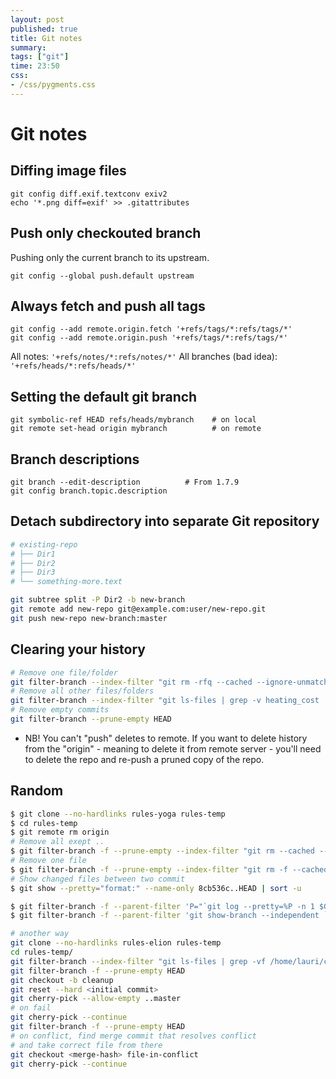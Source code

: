 ```yaml
---
layout: post
published: true
title: Git notes
summary:
tags: ["git"]
time: 23:50
css:
- /css/pygments.css
---
```


Git notes
=========

## Diffing image files

    git config diff.exif.textconv exiv2
    echo '*.png diff=exif' >> .gitattributes


## Push only checkouted branch

Pushing only the current branch to its upstream.

    git config --global push.default upstream


## Always fetch and push all tags

    git config --add remote.origin.fetch '+refs/tags/*:refs/tags/*'
    git config --add remote.origin.push '+refs/tags/*:refs/tags/*'

All notes: `'+refs/notes/*:refs/notes/*'` All branches (bad idea): `'+refs/heads/*:refs/heads/*'`


## Setting the default git branch

    git symbolic-ref HEAD refs/heads/mybranch    # on local
    git remote set-head origin mybranch          # on remote


## Branch descriptions

    git branch --edit-description          # From 1.7.9
    git config branch.topic.description


## Detach subdirectory into separate Git repository

```sh
# existing-repo
# ├── Dir1
# ├── Dir2
# ├── Dir3
# └── something-more.text

git subtree split -P Dir2 -b new-branch
git remote add new-repo git@example.com:user/new-repo.git
git push new-repo new-branch:master
```

## Clearing your history

```sh
# Remove one file/folder
git filter-branch --index-filter "git rm -rfq --cached --ignore-unmatch ABC" --prune-empty HEAD
# Remove all other files/folders
git filter-branch --index-filter "git ls-files | grep -v heating_cost | xargs -r git rm -rfq --cached" --prune-empty HEAD
# Remove empty commits
git filter-branch --prune-empty HEAD
```

- NB! You can't "push" deletes to remote. 
If you want to delete history from the "origin" - meaning to delete it from remote server - 
you'll need to delete the repo and re-push a pruned copy of the repo.




## Random

```sh
$ git clone --no-hardlinks rules-yoga rules-temp
$ cd rules-temp
$ git remote rm origin
# Remove all exept ..
$ git filter-branch -f --prune-empty --index-filter "git rm --cached --ignore-unmatch $(git ls-files | grep -Ev 'keep1.txt|keep2.txt' | tr "\n" " ")"
# Remove one file
$ git filter-branch -f --prune-empty --index-filter "git rm -f --cached --ignore-unmatch unwanted.txt"
# Show changed files between two commit
$ git show --pretty="format:" --name-only 8cb536c..HEAD | sort -u

$ git filter-branch -f --parent-filter 'P="`git log --pretty=%P -n 1 $GIT_COMMIT` ";N=`git show-branch --independent $P|tr "\n" " "`;test "$P" = "$N" && cat || echo "-p $N"' 9a5c4bf2665..HEAD
$ git filter-branch -f --parent-filter 'git show-branch --independent `git log --pretty=%P -n 1 $GIT_COMMIT` | sed "s/^/-p /" | grep -v " "||cat' 9a5c4bf2665..HEAD

# another way
git clone --no-hardlinks rules-elion rules-temp
cd rules-temp/
git filter-branch --index-filter "git ls-files | grep -vf /home/lauri/code/yoga/rules.text | xargs -r git rm -rfq --cached" --prune-empty HEAD
git filter-branch -f --prune-empty HEAD
git checkout -b cleanup
git reset --hard <initial commit>
git cherry-pick --allow-empty ..master
# on fail
git cherry-pick --continue
git filter-branch -f --prune-empty HEAD
# on conflict, find merge commit that resolves conflict
# and take correct file from there
git checkout <merge-hash> file-in-conflict
git cherry-pick --continue
```

